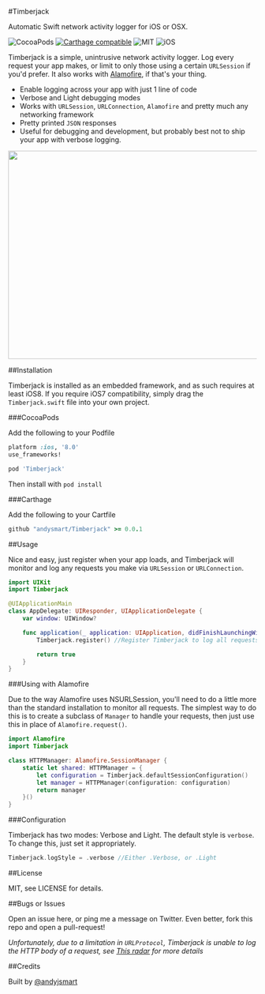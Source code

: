 #Timberjack

Automatic Swift network activity logger for iOS or OSX.

![CocoaPods](https://img.shields.io/cocoapods/v/Timberjack.svg?style=plain) [![Carthage compatible](https://img.shields.io/badge/Carthage-compatible-4BC51D.svg?style=flat)](https://github.com/Carthage/Carthage) ![MIT](https://img.shields.io/cocoapods/l/Timberjack.svg?style=flat) ![iOS](https://img.shields.io/cocoapods/p/Timberjack.svg?style=flat)

Timberjack is a simple, unintrusive network activity logger. Log every request your app makes, or limit to only those using a certain `URLSession` if you'd prefer. It also works with [Alamofire](https://github.com/Alamofire/Alamofire), if that's your thing.

- Enable logging across your app with just 1 line of code
- Verbose and Light debugging modes
- Works with `URLSession`, `URLConnection`, `Alamofire` and pretty much any networking framework
- Pretty printed `JSON` responses
- Useful for debugging and development, but probably best not to ship your app with verbose logging.

<img src="https://raw.githubusercontent.com/andysmart/Timberjack/master/Assets/screenshot.jpg" width="521px" height="422px" />

##Installation

Timberjack is installed as an embedded framework, and as such requires at least iOS8. If you require iOS7 compatibility, simply drag the `Timberjack.swift` file into your own project.

###CocoaPods

Add the following to your Podfile

````ruby
platform :ios, '8.0'
use_frameworks!

pod 'Timberjack'

````

Then install with `pod install`

###Carthage

Add the following to your Cartfile

````ruby
github "andysmart/Timberjack" >= 0.0.1
````

##Usage

Nice and easy, just register when your app loads, and Timberjack will monitor and log any requests you make via `URLSession` or `URLConnection`.

````swift
import UIKit
import Timberjack

@UIApplicationMain
class AppDelegate: UIResponder, UIApplicationDelegate {
    var window: UIWindow?

    func application(_ application: UIApplication, didFinishLaunchingWithOptions launchOptions: [UIApplicationLaunchOptionsKey: Any]?) -> Bool {
        Timberjack.register() //Register Timberjack to log all requests

        return true
    }
}
````

###Using with Alamofire

Due to the way Alamofire uses NSURLSession, you'll need to do a little more than the standard installation to monitor all requests. The simplest way to do this is to create a subclass of `Manager` to handle your requests, then just use this in place of `Alamofire.request()`.

````swift
import Alamofire
import Timberjack

class HTTPManager: Alamofire.SessionManager {
    static let shared: HTTPManager = {
        let configuration = Timberjack.defaultSessionConfiguration()
        let manager = HTTPManager(configuration: configuration)
        return manager
    }()
}
````

###Configuration

Timberjack has two modes: Verbose and Light. The default style is `verbose`. To change this, just set it appropriately.

````swift
Timberjack.logStyle = .verbose //Either .Verbose, or .Light
````

##License

MIT, see LICENSE for details.

##Bugs or Issues

Open an issue here, or ping me a message on Twitter. Even better, fork this repo and open a pull-request!

*Unfortunately, due to a limitation in `URLProtocol`, Timberjack is unable to log the HTTP body of a request, see [This radar](http://openradar.appspot.com/15993891) for more details*

##Credits

Built by [@andyjsmart](https://twitter.com/andyjsmart)
